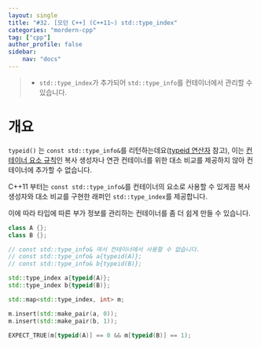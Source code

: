 ```yaml
---
layout: single
title: "#32. [모던 C++] (C++11~) std::type_index"
categories: "mordern-cpp"
tag: ["cpp"]
author_profile: false
sidebar: 
    nav: "docs"
---
```


> * `std::type_index`가 추가되어 `std::type_info`를 컨테이너에서 관리할 수 있습니다.

# 개요

`typeid()` 는 `const std::type_info&`를 리턴하는데요([typeid 연산자](https://tango1202.github.io/classic-cpp-guide/classic-cpp-guide-operators/#typeid-%EC%97%B0%EC%82%B0%EC%9E%90) 참고), 이는 [컨테이너 요소 규칙](https://tango1202.github.io/classic-cpp-stl/classic-cpp-stl-container/#%EC%BB%A8%ED%85%8C%EC%9D%B4%EB%84%88-%EC%9A%94%EC%86%8C-%EA%B7%9C%EC%B9%99)인 복사 생성자나 연관 컨테이너를 위한 대소 비교를 제공하지 않아 컨테이너에 추가할 수 없습니다.

C++11 부터는 `const std::type_info&`를 컨테이너의 요소로 사용할 수 있게끔 복사 생성자와 대소 비교를 구현한 래퍼인 `std::type_index`를 제공합니다. 

이에 따라 타입에 따른 부가 정보를 관리하는 컨테이너를 좀 더 쉽게 만들 수 있습니다.

```cpp
class A {};
class B {};

// const std::type_info& 여서 컨테이너에서 사용할 수 없습니다.
// const std::type_info& a{typeid(A)};
// const std::type_info& b{typeid(B)};

std::type_index a{typeid(A)};
std::type_index b{typeid(B)};

std::map<std::type_index, int> m;

m.insert(std::make_pair(a, 0));
m.insert(std::make_pair(b, 1));

EXPECT_TRUE(m[typeid(A)] == 0 && m[typeid(B)] == 1);
```